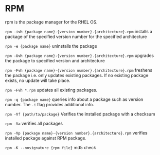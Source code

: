 # RPM

rpm is the package manager for the RHEL OS.

`rpm -ivh {package name}-{version number}.{architecture}.rpm` installs a package of the specified version number for the specified architecture

`rpm -e {package name}` uninstalls the package

`rpm -Uvh {package name}-{version number}.{architecture}.rpm` upgrades the package to specified version and architecture

`rpm -Fvh {package name}-{version number}.{architecture}.rpm` freshens the package i.e. only updates existing packages. If no existing package exists, no update will take place.

`rpm -Fvh *.rpm` updates all existing packages.

`rpm -q {package name}` queries info about a package such as version number. The `-i` flag provides additional info.

`rpm -Vf {path/to/package}` Verifies the installed package with a checksum

`rpm -Va` verifies all packages

`rpm -Vp {package name}-{version number}.{architecture}.rpm` verifies installed package against RPM package.

`rpm -K --nosignature {rpm file}` md5 check
